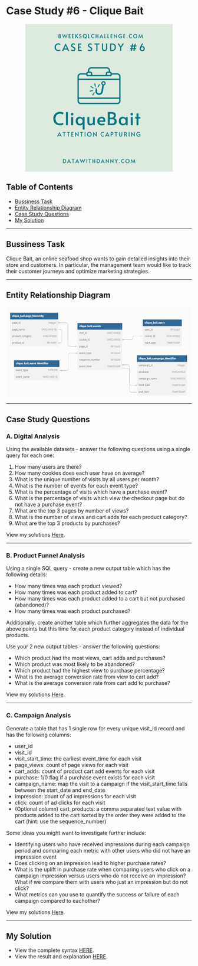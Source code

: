 # Case Study #6 - Clique Bait
<p align="center">
<img src="https://github.com/RuthyYao/8-Weeks-SQL-Challenge/blob/main/images/6.png" align="center" width="400" height="400" >
  
## Table of Contents
* [Bussiness Task](#bussiness-task)
* [Entity Relationship Diagram](#entity-relationship-diagram)
* [Case Study Questions](#case-study-questions)
* [My Solution](#my-solution)

---
## Bussiness Task
Clique Bait, an online seafood shop wants to gain detailed insights into their store and customers. In particular, the management team would like to track their customer journeys and optimize marketing strategies.

---
## Entity Relationship Diagram
<p align="center">
<img src="https://github.com/RuthyYao/8-Weeks-SQL-Challenge/blob/main/images/case-study-6-erd.png" align="center" width="500" height="250" >

---
## Case Study Questions
### A. Digital Analysis

Using the available datasets - answer the following questions using a single query for each one:

1. How many users are there?
2. How many cookies does each user have on average?
3. What is the unique number of visits by all users per month?
4. What is the number of events for each event type?
5. What is the percentage of visits which have a purchase event?
6. What is the percentage of visits which view the checkout page but do not have a purchase event?
7. What are the top 3 pages by number of views?
8. What is the number of views and cart adds for each product category?
9. What are the top 3 products by purchases?

View my solutions [Here](https://github.com/RuthyYao/8-Weeks-SQL-Challenge/blob/main/Case%20Study%20%236%20-%20Clique%20Bait/Solutions/A.%20Digital%20Analysis.md).

---
### B. Product Funnel Analysis

Using a single SQL query - create a new output table which has the following details:

* How many times was each product viewed?
* How many times was each product added to cart?
* How many times was each product added to a cart but not purchased (abandoned)?
* How many times was each product purchased?
  
Additionally, create another table which further aggregates the data for the above points but this time for each product category instead of individual products.

Use your 2 new output tables - answer the following questions:

* Which product had the most views, cart adds and purchases?
* Which product was most likely to be abandoned?
* Which product had the highest view to purchase percentage?
* What is the average conversion rate from view to cart add?
* What is the average conversion rate from cart add to purchase?

View my solutions [Here](https://github.com/RuthyYao/8-Weeks-SQL-Challenge/blob/main/Case%20Study%20%236%20-%20Clique%20Bait/Solutions/B.%20Product%20Funnel%20Analysis.md).

---
### C. Campaign Analysis

Generate a table that has 1 single row for every unique visit_id record and has the following columns:

* user_id
* visit_id
* visit_start_time: the earliest event_time for each visit
* page_views: count of page views for each visit
* cart_adds: count of product cart add events for each visit
* purchase: 1/0 flag if a purchase event exists for each visit
* campaign_name: map the visit to a campaign if the visit_start_time falls between the start_date and end_date
* impression: count of ad impressions for each visit
* click: count of ad clicks for each visit
* (Optional column) cart_products: a comma separated text value with products added to the cart sorted by the order they were added to the cart (hint: use the sequence_number)

Some ideas you might want to investigate further include:

* Identifying users who have received impressions during each campaign period and comparing each metric with other users who did not have an impression event
* Does clicking on an impression lead to higher purchase rates?
* What is the uplift in purchase rate when comparing users who click on a campaign impression versus users who do not receive an impression? What if we compare them with users who just an impression but do not click?
* What metrics can you use to quantify the success or failure of each campaign compared to eachother?

View my solutions [Here](https://github.com/RuthyYao/8-Weeks-SQL-Challenge/blob/main/Case%20Study%20%236%20-%20Clique%20Bait/Solutions/C.%20%20Campaign%20Analysis.md).

---
## My Solution
* View the complete syntax [HERE](https://github.com/RuthyYao/8-Weeks-SQL-Challenge/tree/main/Case%20Study%20%236%20-%20Clique%20Bait/Syntax).
* View the result and explanation [HERE](https://github.com/RuthyYao/8-Weeks-SQL-Challenge/tree/main/Case%20Study%20%236%20-%20Clique%20Bait/Solutions).
